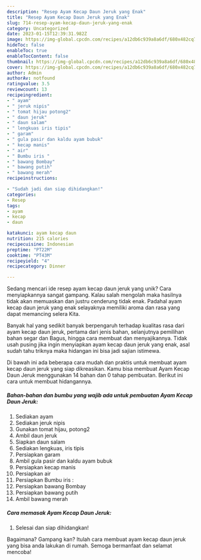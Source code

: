 ```yaml
---
description: "Resep Ayam Kecap Daun Jeruk yang Enak"
title: "Resep Ayam Kecap Daun Jeruk yang Enak"
slug: 714-resep-ayam-kecap-daun-jeruk-yang-enak
category: Uncategorized
date: 2023-01-15T12:39:31.982Z
image: https://img-global.cpcdn.com/recipes/a12db6c939a8a6df/680x482cq70/ayam-kecap-daun-jeruk-foto-resep-utama.jpg
hideToc: false
enableToc: true
enableTocContent: false
thumbnail: https://img-global.cpcdn.com/recipes/a12db6c939a8a6df/680x482cq70/ayam-kecap-daun-jeruk-foto-resep-utama.jpg
cover: https://img-global.cpcdn.com/recipes/a12db6c939a8a6df/680x482cq70/ayam-kecap-daun-jeruk-foto-resep-utama.jpg
author: Admin
authorAv: notfound
ratingvalue: 3.5
reviewcount: 13
recipeingredient:
- " ayam"
- " jeruk nipis"
- " tomat hijau potong2"
- " daun jeruk"
- " daun salam"
- " lengkuas iris tipis"
- " garam"
- " gula pasir dan kaldu ayam bubuk"
- " kecap manis"
- " air"
- " Bumbu iris "
- " bawang Bombay"
- " bawang putih"
- " bawang merah"
recipeinstructions:

- "Sudah jadi dan siap dihidangkan!"
categories:
- Resep
tags:
- ayam
- kecap
- daun

katakunci: ayam kecap daun 
nutrition: 215 calories
recipecuisine: Indonesian
preptime: "PT22M"
cooktime: "PT43M"
recipeyield: "4"
recipecategory: Dinner

---
```





Sedang mencari ide resep ayam kecap daun jeruk yang unik? Cara menyiapkannya sangat gampang. Kalau salah mengolah maka hasilnya tidak akan memuaskan dan justru cenderung tidak enak. Padahal ayam kecap daun jeruk yang enak selayaknya memiliki aroma dan rasa yang dapat memancing selera Kita.





Banyak hal yang sedikit banyak berpengaruh terhadap kualitas rasa dari ayam kecap daun jeruk, pertama dari jenis bahan, selanjutnya pemilihan bahan segar dan Bagus, hingga cara membuat dan menyajikannya. Tidak usah pusing jika ingin menyiapkan ayam kecap daun jeruk yang enak,      asal sudah tahu triknya maka hidangan ini bisa jadi sajian istimewa.





















Di bawah ini ada beberapa cara mudah dan praktis untuk membuat ayam kecap daun jeruk yang siap dikreasikan. Kamu bisa membuat Ayam Kecap Daun Jeruk menggunakan 14 bahan dan 0 tahap pembuatan. Berikut ini cara untuk membuat hidangannya.

<!--inarticleads1-->

##### Bahan-bahan dan bumbu yang wajib ada untuk pembuatan Ayam Kecap Daun Jeruk:

1. Sediakan  ayam
1. Sediakan  jeruk nipis
1. Gunakan  tomat hijau, potong2
1. Ambil  daun jeruk
1. Siapkan  daun salam
1. Sediakan  lengkuas, iris tipis
1. Persiapkan  garam
1. Ambil  gula pasir dan kaldu ayam bubuk
1. Persiapkan  kecap manis
1. Persiapkan  air
1. Persiapkan  Bumbu iris :
1. Persiapkan  bawang Bombay
1. Persiapkan  bawang putih
1. Ambil  bawang merah




<!--inarticleads2-->

##### Cara memasak Ayam Kecap Daun Jeruk:


1. Selesai dan siap dihidangkan!



Bagaimana? Gampang kan? Itulah cara membuat ayam kecap daun jeruk yang bisa anda lakukan di rumah. Semoga bermanfaat dan selamat mencoba!
